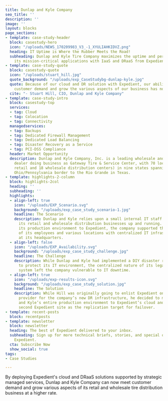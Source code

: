 ```yaml
---
title: Dunlap and Kyle Company
seo_title: ''
description: ''
image: ''
layout: blocks
page_sections:
- template: case-study-header
  block: casestudy-hero
  icon: "/uploads/NEWS_170209983_V3_-1_XYULIAHKIDVZ.png"
  heading: IT Uptime is Where the Rubber Meets the Road!
  subheading: Dunlap and Kyle Tire Company maximizes the uptime and performance of
    its mission-critical applications with IaaS and DRaaS from Expedient
- template: case-study-quote
  block: casestudy-quote
  icon: "/uploads/stuart_hill.jpg"
  quote_background: "/uploads/exp_CaseStudybg-dunlap-kyle.jpg"
  quote: Because of our cloud and DR solution with Expedient, our ability to meet
    customer demand and grow the various aspects of our business has noticeably increased.
  cite: "- Stuart Hill, CIO, Dunlap and Kyle Company"
- template: case-study-intro
  block: casestudy-top
  services:
  - tag: Cloud
  - tag: Colocation
  - tag: Connectivity
  managedservices:
  - tag: Backups
  - tag: Dedicated Firewall Management
  - tag: Dedicated Load Balancing
  - tag: Disaster Recovery as a Service
  - tag: PCI-DSS Compliance
  header: Market Opportunity
  description: Dunlap and Kyle Company, Inc. is a leading wholesale and retail tire
    dealer doing business as Gateway Tire & Service Center, with 70 locations (52
    retail and 18 wholesale distribution centers) in nine states spanning from the
    Ohio/Pennsylvania border to the Rio Grande in Texas.
- template: highlights-2-column
  block: highlights-2col
  heading: ''
  subheading: ''
  highlights:
  - align-left: true
    icon: "/uploads/EXP_Scenario.svg"
    background: "/uploads/exp_case_study_scenario-1.jpg"
    headline: The Scenario
    description: Dunlap and Kyle relies upon a small internal IT staff to keep both
      its retail and wholesale distribution businesses up and running. Before migrating
      its production environment to Expedient, the company supported the IT needs
      of its employees and various locations with centralized IT infrastructure hosted
      at its headquarters.
  - align-left: false
    icon: "/uploads/EXP_Availability.svg"
    background: "/uploads/exp_case_study_challenge.jpg"
    headline: The Challenge
    description: While Dunlap and Kyle had implemented a DIY disaster recovery solution
      to protect its IT environment, the centralized nature of its legacy RS/6000-based
      system left the company vulnerable to IT downtime.
  - align-left: true
    icon: "/uploads/exp-results-icon.svg"
    background: "/uploads/exp_case_study_solution.jpg"
    headline: The Solution
    description: While Hill was originally going to enlist Expedient only as a colocation
      provider for the company’s new DR infrastructure, he decided to migrate Dunlap
      and Kyle’s entire production environment to Expedient’s cloud and then use a
      second Expedient site as the replication target for failover.
- template: recent-posts
  block: recentposts
- template: newsletter
  block: newsletter
  heading: The best of Expedient delivered to your inbox.
  subheading: Sign up for more technical briefs, stories, and special offers from
    Expedient.
  cta: Subscribe Now
  show_social: true
tags:
- Case Studies

---
```

By deploying Expedient's cloud and DRaaS solutions supported by strategic managed services, Dunlap and Kyle Company can now meet customer demand and grow various aspects of its retail and wholesale tire distribution business at a higher rate.